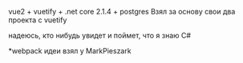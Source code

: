 vue2 + vuetify + .net core 2.1.4 + postgres
Взял за основу свои два проекта с vuetify 

надеюсь, кто нибудь увидет и поймет, что я знаю C# 

*webpack идеи взял у MarkPieszark
